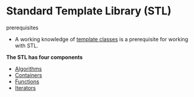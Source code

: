 # Standard Template Library (STL)

prerequisites
- A working knowledge of [template classes](https://www.geeksforgeeks.org/templates-cpp/) is a prerequisite for working with STL.

__The STL has four components__

- [Algorithms](https://github.com/SuperElectron/c-plus-plus-practice/tree/master/algorithms)
- [Containers](https://github.com/SuperElectron/c-plus-plus-practice/tree/master/containers)
- [Functions](https://github.com/SuperElectron/c-plus-plus-practice/tree/master/functions)
- [Iterators](https://github.com/SuperElectron/c-plus-plus-practice/tree/master/iterators)
